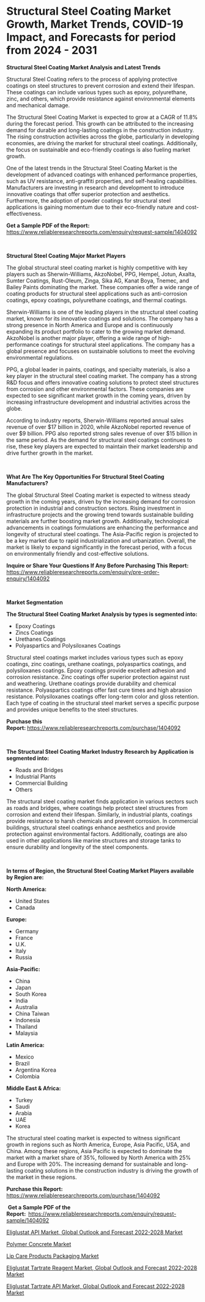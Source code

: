 <p><h1>Structural Steel Coating Market Growth, Market Trends, COVID-19 Impact, and Forecasts for period from 2024 - 2031</h1></p><p><strong>Structural Steel Coating Market Analysis and Latest Trends</strong></p>
<p><p>Structural Steel Coating refers to the process of applying protective coatings on steel structures to prevent corrosion and extend their lifespan. These coatings can include various types such as epoxy, polyurethane, zinc, and others, which provide resistance against environmental elements and mechanical damage.</p><p>The Structural Steel Coating Market is expected to grow at a CAGR of 11.8% during the forecast period. This growth can be attributed to the increasing demand for durable and long-lasting coatings in the construction industry. The rising construction activities across the globe, particularly in developing economies, are driving the market for structural steel coatings. Additionally, the focus on sustainable and eco-friendly coatings is also fueling market growth.</p><p>One of the latest trends in the Structural Steel Coating Market is the development of advanced coatings with enhanced performance properties, such as UV resistance, anti-graffiti properties, and self-healing capabilities. Manufacturers are investing in research and development to introduce innovative coatings that offer superior protection and aesthetics. Furthermore, the adoption of powder coatings for structural steel applications is gaining momentum due to their eco-friendly nature and cost-effectiveness.</p></p>
<p><strong>Get a Sample PDF of the Report:&nbsp;</strong> <a href="https://www.reliableresearchreports.com/enquiry/request-sample/1404092">https://www.reliableresearchreports.com/enquiry/request-sample/1404092</a></p>
<p>&nbsp;</p>
<p><strong>Structural Steel Coating Major Market Players</strong></p>
<p><p>The global structural steel coating market is highly competitive with key players such as Sherwin-Williams, AkzoNobel, PPG, Hempel, Jotun, Axalta, Sumter Coatings, Rust-Oleum, Zinga, Sika AG, Kanat Boya, Tnemec, and Bailey Paints dominating the market. These companies offer a wide range of coating products for structural steel applications such as anti-corrosion coatings, epoxy coatings, polyurethane coatings, and thermal coatings.</p><p>Sherwin-Williams is one of the leading players in the structural steel coating market, known for its innovative coatings and solutions. The company has a strong presence in North America and Europe and is continuously expanding its product portfolio to cater to the growing market demand. AkzoNobel is another major player, offering a wide range of high-performance coatings for structural steel applications. The company has a global presence and focuses on sustainable solutions to meet the evolving environmental regulations.</p><p>PPG, a global leader in paints, coatings, and specialty materials, is also a key player in the structural steel coating market. The company has a strong R&D focus and offers innovative coating solutions to protect steel structures from corrosion and other environmental factors. These companies are expected to see significant market growth in the coming years, driven by increasing infrastructure development and industrial activities across the globe.</p><p>According to industry reports, Sherwin-Williams reported annual sales revenue of over $17 billion in 2020, while AkzoNobel reported revenue of over $9 billion. PPG also reported strong sales revenue of over $15 billion in the same period. As the demand for structural steel coatings continues to rise, these key players are expected to maintain their market leadership and drive further growth in the market.</p></p>
<p>&nbsp;</p>
<p><strong>What Are The Key Opportunities For Structural Steel Coating Manufacturers?</strong></p>
<p><p>The global Structural Steel Coating market is expected to witness steady growth in the coming years, driven by the increasing demand for corrosion protection in industrial and construction sectors. Rising investment in infrastructure projects and the growing trend towards sustainable building materials are further boosting market growth. Additionally, technological advancements in coatings formulations are enhancing the performance and longevity of structural steel coatings. The Asia-Pacific region is projected to be a key market due to rapid industrialization and urbanization. Overall, the market is likely to expand significantly in the forecast period, with a focus on environmentally friendly and cost-effective solutions.</p></p>
<p><strong>Inquire or Share Your Questions If Any Before Purchasing This Report:</strong> <a href="https://www.reliableresearchreports.com/enquiry/pre-order-enquiry/1404092">https://www.reliableresearchreports.com/enquiry/pre-order-enquiry/1404092</a></p>
<p>&nbsp;</p>
<p><strong>Market Segmentation</strong></p>
<p><strong>The Structural Steel Coating Market Analysis by types is segmented into:</strong></p>
<p><ul><li>Epoxy Coatings</li><li>Zincs Coatings</li><li>Urethanes Coatings</li><li>Polyaspartics and Polysiloxanes Coatings</li></ul></p>
<p><p>Structural steel coatings market includes various types such as epoxy coatings, zinc coatings, urethane coatings, polyaspartics coatings, and polysiloxanes coatings. Epoxy coatings provide excellent adhesion and corrosion resistance. Zinc coatings offer superior protection against rust and weathering. Urethane coatings provide durability and chemical resistance. Polyaspartics coatings offer fast cure times and high abrasion resistance. Polysiloxanes coatings offer long-term color and gloss retention. Each type of coating in the structural steel market serves a specific purpose and provides unique benefits to the steel structures.</p></p>
<p><strong>Purchase this Report:&nbsp;</strong><a href="https://www.reliableresearchreports.com/purchase/1404092">https://www.reliableresearchreports.com/purchase/1404092</a></p>
<p>&nbsp;</p>
<p><strong>The Structural Steel Coating Market Industry Research by Application is segmented into:</strong></p>
<p><ul><li>Roads and Bridges</li><li>Industrial Plants</li><li>Commercial Building</li><li>Others</li></ul></p>
<p><p>The structural steel coating market finds application in various sectors such as roads and bridges, where coatings help protect steel structures from corrosion and extend their lifespan. Similarly, in industrial plants, coatings provide resistance to harsh chemicals and prevent corrosion. In commercial buildings, structural steel coatings enhance aesthetics and provide protection against environmental factors. Additionally, coatings are also used in other applications like marine structures and storage tanks to ensure durability and longevity of the steel components.</p></p>
<p>&nbsp;</p>
<p><strong>In terms of Region, the Structural Steel Coating Market Players available by Region are:</strong></p>
<p>
    <p> <strong> North America: </strong>
        <ul>
            <li>United States</li>
            <li>Canada</li>
        </ul>
        </p> 
    <p> <strong> Europe: </strong>
        <ul>
            <li>Germany</li>
            <li>France</li>
            <li>U.K.</li>
            <li>Italy</li>
            <li>Russia</li>
        </ul>
        </p> 
    <p> <strong> Asia-Pacific: </strong>
        <ul>
            <li>China</li>
            <li>Japan</li>
            <li>South Korea</li>
            <li>India</li>
            <li>Australia</li>
            <li>China Taiwan</li>
            <li>Indonesia</li>
            <li>Thailand</li>
            <li>Malaysia</li>
        </ul>
        </p> 
    <p> <strong> Latin America: </strong>
        <ul>
            <li>Mexico</li>
            <li>Brazil</li>
            <li>Argentina Korea</li>
            <li>Colombia</li>
        </ul>
        </p> 
    <p> <strong> Middle East & Africa: </strong>
        <ul>
            <li>Turkey</li>
            <li>Saudi</li>
            <li>Arabia</li>
            <li>UAE</li>
            <li>Korea</li>
        </ul>
    </p>
    </p>
<p><p>The structural steel coating market is expected to witness significant growth in regions such as North America, Europe, Asia Pacific, USA, and China. Among these regions, Asia Pacific is expected to dominate the market with a market share of 35%, followed by North America with 25% and Europe with 20%. The increasing demand for sustainable and long-lasting coating solutions in the construction industry is driving the growth of the market in these regions.</p></p>
<p><strong>Purchase this Report: </strong><a href="https://www.reliableresearchreports.com/purchase/1404092">https://www.reliableresearchreports.com/purchase/1404092</a></p>
<p>&nbsp;<strong>Get a Sample PDF of the Report:&nbsp;&nbsp;</strong><a href="https://www.reliableresearchreports.com/enquiry/request-sample/1404092">https://www.reliableresearchreports.com/enquiry/request-sample/1404092</a></p>
<p><strong></strong></p>
<p><p><a href="https://bubble-tree-ea4.notion.site/Eliglustat-API-Market-Global-Outlook-and-Forecast-2022-2028-Market-Size-Share-Trends-Analysis-Re-c553e4e751be44bf8279dcb90d3cacab">Eliglustat API Market, Global Outlook and Forecast 2022-2028 Market</a></p><p><a href="https://view.publitas.com/reportprime-1/insights-into-polymer-concrete-market-size-analysing-market-share-trends-and-growth-from-2024-to-2031/">Polymer Concrete Market</a></p><p><a href="https://view.publitas.com/reportprime-1/lip-care-products-packaging-market-research-report-provides-critical-insights-that-can-help-shape-business-development-and-investment-strategies/">Lip Care Products Packaging Market</a></p><p><a href="https://glittery-fuchsia-86a.notion.site/Eliglustat-Tartrate-Reagent-Market-Global-Outlook-and-Forecast-2022-2028-Market-Size-and-Growth-Ma-0a1b60b9cfc24c8aae1b73656b59e020">Eliglustat Tartrate Reagent Market, Global Outlook and Forecast 2022-2028 Market</a></p><p><a href="https://silk-columnist-571.notion.site/Eliglustat-Tartrate-API-Market-Global-Outlook-and-Forecast-2022-2028-Market-Provides-Detailed-Segme-7e950c58fc9d4b2fbe7594faac16889a">Eliglustat Tartrate API Market, Global Outlook and Forecast 2022-2028 Market</a></p></p>